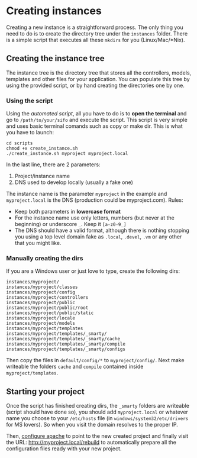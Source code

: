 Creating instances
==================
Creating a new instance is a straightforward process. The only thing you need to do is to create the directory tree under the `instances` folder. There is a simple script that executes all these `mkdirs` for you (Linux/Mac/*Nix).

Creating the instance tree
--------------------------
The instance tree is the directory tree that stores all the controllers, models, templates and other files for your application. You can populate this tree by using the provided script, or by hand creating the directories one by one.

### Using the script ###
Using the *automated script*, all you have to do is to **open the terminal** and go to `/path/to/your/sifo` and execute the script. This script is very simple and uses basic terminal comands such as copy or make dir. This is what you have to launch:

	cd scripts
	chmod +x create_instance.sh
	./create_instance.sh myproject myproject.local
	
In the last line, there are 2 parameters:

1. Project/instance name
2. DNS used to develop locally (usually a fake one)

The instance name is the parameter `myproject` in the example and `myproject.local` is the DNS (production could be myproject.com). Rules:

* Keep both parameters in **lowercase format**
* For the instance name use only letters, numbers (but never at the beginning) or underscore `_`. Keep it `[a-z0-9_]`
* The DNS should have a valid format, although there is nothing stopping you using a top level domain fake as `.local`, `.devel`, `.vm` or any other that you might like.

### Manually creating the dirs ###
If you are a Windows user or just love to type, create the following dirs:

	instances/myproject/
	instances/myproject/classes
	instances/myproject/config
	instances/myproject/controllers
	instances/myproject/public
	instances/myproject/public/root
	instances/myproject/public/static
	instances/myproject/locale
	instances/myproject/models
	instances/myproject/templates
	instances/myproject/templates/_smarty/
	instances/myproject/templates/_smarty/cache
	instances/myproject/templates/_smarty/compile
	instances/myproject/templates/_smarty/configs

Then copy the files in `default/config/*` to `myproject/config/`. Next make writeable the folders `cache` and `compile` contained inside `myproject/templates`.



Starting your project
---------------------
Once the script has finished creating dirs, the `_smarty` folders are writeable (script should have done so), you should add `myproject.local` or whatever name you choose to your `/etc/hosts` file (in `windows/system32/etc/drivers` for MS lovers). So when you visit the domain resolves to the proper IP.

Then, [configure apache] to point to the new created project and finally visit the URL: <http://myproject.local/rebuild> to automatically prepare all the configuration files ready with your new project.

[configure apache]: /install/apache-virtualhosts